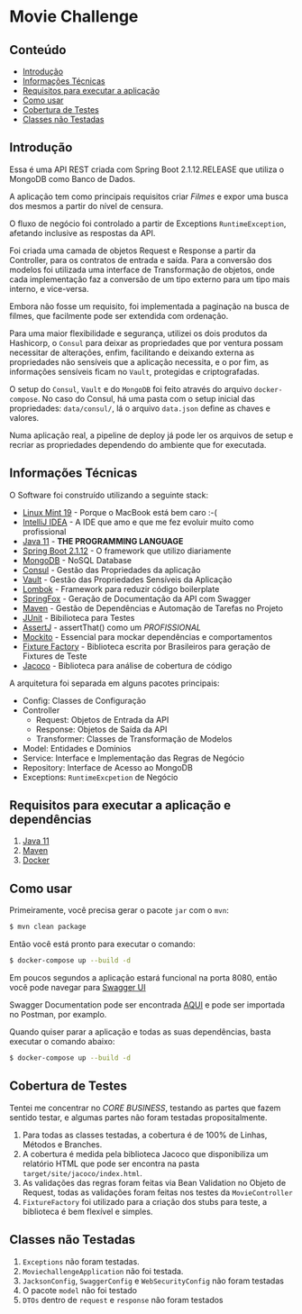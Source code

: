 # Movie Challenge

## Conteúdo

- [Introdução](#introdução)
- [Informações Técnicas](#informações-técnicas)
- [Requisitos para executar a aplicação](#requisitos-para-executar-a-aplicação-e-dependências)
- [Como usar](#como-usar)
- [Cobertura de Testes](#cobertura-de-testes)
- [Classes não Testadas](#classes-não-testadas)

## Introdução

Essa é uma API REST criada com Spring Boot 2.1.12.RELEASE que utiliza o MongoDB como Banco de Dados.

A aplicação tem como principais requisitos criar *Filmes* e expor uma busca dos mesmos a partir do nível de censura.

O fluxo de negócio foi controlado a partir de Exceptions `RuntimeException`, afetando inclusive as respostas da API.

Foi criada uma camada de objetos Request e Response a partir da Controller, para os contratos de entrada e saída. Para a conversão dos modelos foi utilizada uma interface de Transformação de objetos, onde cada implementação faz a conversão de um tipo externo para um tipo mais interno, e vice-versa.

Embora não fosse um requisito, foi implementada a paginação na busca de filmes, que facilmente pode ser extendida com ordenação.

Para uma maior flexibilidade e segurança, utilizei os dois produtos da Hashicorp, o `Consul` para deixar as propriedades que por ventura possam necessitar de alterações, enfim, facilitando e deixando externa as propriedades não sensíveis que a aplicação necessita, e o por fim, as informações sensíveis ficam no `Vault`, protegidas e criptografadas.

O setup do `Consul`, `Vault` e do `MongoDB` foi feito através do arquivo `docker-compose`. No caso do Consul, há uma pasta com o setup inicial das propriedades: `data/consul/`, lá o arquivo `data.json` define as chaves e valores.

Numa aplicação real, a pipeline de deploy já pode ler os arquivos de setup e recriar as propriedades dependendo do ambiente que for executada.

## Informações Técnicas

O Software foi construído utilizando a seguinte stack:
- [Linux Mint 19](https://www.linuxmint.com/) - Porque o MacBook está bem caro :-(
- [IntelliJ IDEA](https://www.jetbrains.com/idea/) - A IDE que amo e que me fez evoluir muito como profissional
- [Java 11](https://www.java.com/pt_BR/) - **THE PROGRAMMING LANGUAGE**
- [Spring Boot 2.1.12](http://spring.io/projects/spring-boot) - O framework que utilizo diariamente
- [MongoDB](https://www.mongodb.com/) - NoSQL Database
- [Consul](https://www.consul.io/) - Gestão das Propriedades da aplicação
- [Vault]() - Gestão das Propriedades Sensíveis da Aplicação
- [Lombok](https://projectlombok.org/) - Framework para reduzir código boilerplate
- [SpringFox](http://springfox.github.io/springfox/) - Geração de Documentação da API com Swagger
- [Maven](https://maven.apache.org/) - Gestão de Dependências e Automação de Tarefas no Projeto
- [JUnit](https://junit.org/) - Bibilioteca para Testes
- [AssertJ](http://joel-costigliola.github.io/assertj/) - assertThat() como um *PROFISSIONAL*
- [Mockito](https://site.mockito.org/) - Essencial para mockar dependências e comportamentos
- [Fixture Factory](https://github.com/six2six/fixture-factory) - Biblioteca escrita por Brasileiros para geração de Fixtures de Teste
- [Jacoco](https://www.eclemma.org/jacoco/trunk/doc/maven.html) - Biblioteca para análise de cobertura de código

A arquitetura foi separada em alguns pacotes principais:
 - Config: Classes de Configuração
 - Controller
    - Request: Objetos de Entrada da API
    - Response: Objetos de Saída da API
    - Transformer: Classes de Transformação de Modelos
 - Model: Entidades e Domínios
 - Service: Interface e Implementação das Regras de Negócio
 - Repository: Interface de Acesso ao MongoDB
 - Exceptions: `RuntimeExcpetion` de Negócio
 

## Requisitos para executar a aplicação e dependências

1. [Java 11](https://www.java.com/pt_BR/)
2. [Maven](https://maven.apache.org/)
3. [Docker](https://www.docker.com/)

## Como usar

Primeiramente, você precisa gerar o pacote `jar` com o `mvn`:

```sh
$ mvn clean package
```

Então você está pronto para executar o comando:

```sh
$ docker-compose up --build -d
```

Em poucos segundos a aplicação estará funcional na porta 8080, então você pode navegar para [Swagger UI](http://localhost:8080/swagger-ui.html)

Swagger Documentation pode ser encontrada [AQUI](http://localhost:8080/v2/api-docs) e pode ser importada no Postman, por examplo.

Quando quiser parar a aplicação e todas as suas dependências, basta executar o comando abaixo:

```sh
$ docker-compose up --build -d
```

## Cobertura de Testes

Tentei me concentrar no *CORE BUSINESS*, testando as partes que fazem sentido testar, e algumas partes não foram testadas propositalmente.

1. Para todas as classes testadas, a cobertura é de 100% de Linhas, Métodos e Branches.
2. A cobertura é medida pela biblioteca Jacoco que disponibiliza um relatório HTML que pode ser encontra na pasta `target/site/jacoco/index.html`.
3. As validações das regras foram feitas via Bean Validation no Objeto de Request, todas as validações foram feitas nos testes da `MovieController`
4. `FixtureFactory` foi utilizado para a criação dos stubs para teste, a biblioteca é bem flexível e simples.

## Classes não Testadas
1. `Exceptions` não foram testadas.
2. `MoviechallengeApplication` não foi testada.
3. `JacksonConfig`, `SwaggerConfig` e `WebSecurityConfig` não foram testadas
3. O pacote `model` não foi testado
4. `DTOs` dentro de `request` e `response` não foram testados
